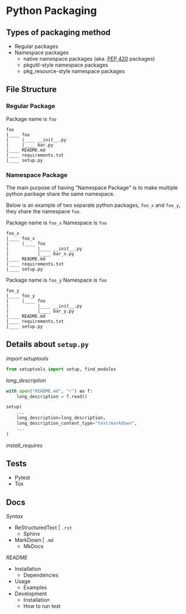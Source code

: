 # Python Packaging

## Types of packaging method

- Regular packages
- Namespace packages
    - native namespace packages (aka. [PEP 420](https://www.python.org/dev/peps/pep-0420/) packages)
    - pkgutil-style namespace packages
    - pkg_resource-style namespace packages



## File Structure

### Regular Package

Package name is `foo`

```
foo
|____ foo
|     |____ __init__.py
|     |____ bar.py
|____ README.md
|____ requirements.txt
|____ setup.py
```

### Namespace Package

The main purpose of having "Namespace Package" is to make multiple python package share the same namespace.

Below is an example of two separate python packages, `foo_x` and `foo_y`, they share the namespace `foo`.

Package name is `foo_x`
Namespace is `foo`

```
foo_x
|____ foo_x
|     |____ foo
|           |____ __init__.py
|           |____ bar_x.py
|____ README.md
|____ requirements.txt
|____ setup.py
```

Package name is `foo_y`
Namespace is `foo`

```
foo_y
|____ foo_y
|     |____ foo
|           |____ __init__.py
|           |____ bar_y.py
|____ README.md
|____ requirements.txt
|____ setup.py
```


## Details about `setup.py`

*import setuptools*
```python
from setuptools import setup, find_modules
```

*long_description*
```python
with open("README.md", "r") as f:
    long_description = f.read()

setup(
    ...
    long_description=long_description,
    long_description_content_type="text/markdown",
    ...
)
```

*install_requires*

## Tests

- Pytest
- Tox

## Docs

*Syntax*
- ReStructuredText | `.rst`
    - Sphinx
- MarkDown | `.md`
    - MkDocs

*README*

- Installation
    - Dependencies
- Usage
    - Examples
- Development
    - Installation
    - How to run test
